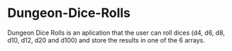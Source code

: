 # Dungeon-Dice-Rolls
Dungeon Dice Rolls is an aplication that the user can roll dices (d4, d6, d8, d10, d12, d20 and d100) and store the results in one of the 6 arrays.
